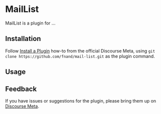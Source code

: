 # MailList

MailList is a plugin for ...

## Installation

Follow [Install a Plugin](https://meta.discourse.org/t/install-a-plugin/19157)
how-to from the official Discourse Meta, using `git clone https://github.com/fnand/mail-list.git`
as the plugin command.

## Usage

## Feedback

If you have issues or suggestions for the plugin, please bring them up on
[Discourse Meta](https://meta.discourse.org).
